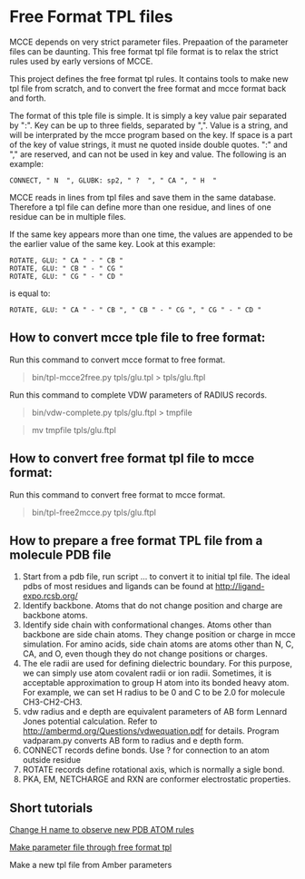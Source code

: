 # Free Format TPL files

MCCE depends on very strict parameter files. Prepaation of the parameter files can be daunting. This free format tpl file format is to relax the strict rules used by early versions of MCCE.

This project defines the free format tpl rules. It contains tools to make new tpl file from scratch, and to convert the free format and mcce format back and forth.

The format of this tple file is simple. It is simply a key value pair separated by ":". Key can be up to three fields, separated by ",". Value is a string, and will be interprated by the mcce program based on the key. If space is a part of the key of value strings, it must ne quoted inside double quotes. ":" and "," are reserved, and can not be used in key and value. The following is an example:

```CONNECT, " N  ", GLUBK: sp2, " ?  ", " CA ", " H  "```

MCCE reads in lines from tpl files and save them in the same database. Therefore a tpl file can define more than one residue, and lines of one residue can be in multiple files.

If the same key appears more than one time, the values are appended to be the earlier value of the same key. Look at this example:

```
ROTATE, GLU: " CA " - " CB "
ROTATE, GLU: " CB " - " CG "
ROTATE, GLU: " CG " - " CD "
```

is equal to:

```ROTATE, GLU: " CA " - " CB ", " CB " - " CG ", " CG " - " CD "```



## How to convert mcce tple file to free format:
Run this command to convert mcce format to free format.
>bin/tpl-mcce2free.py tpls/glu.tpl > tpls/glu.ftpl 

Run this command to complete VDW parameters of RADIUS records.
>bin/vdw-complete.py tpls/glu.ftpl > tmpfile

>mv tmpfile tpls/glu.ftpl


## How to convert free format tpl file to mcce format:
Run this command to convert free format to mcce format.
>bin/tpl-free2mcce.py tpls/glu.ftpl


## How to prepare a free format TPL file from a molecule PDB file
1. Start from a pdb file, run script ... to convert it to initial tpl file. The ideal pdbs of most residues and ligands
can be found at http://ligand-expo.rcsb.org/
2. Identify backbone. Atoms that do not change position and charge are backbone atoms.
3. Identify side chain with conformational changes. Atoms other than backbone are side chain atoms. They
change position or charge in mcce simulation. For amino acids, side chain atoms are atoms other than
N, C, CA, and O, even though they do not change positions or charges.
4. The ele radii are used for defining dielectric boundary. For this purpose, we can simply use atom covalent radii or ion radii. Sometimes, it is acceptable approximation to group H atom into its bonded heavy atom. For example, we can set H radius to be 0 and C to be 2.0 for molecule CH3-CH2-CH3.
5. vdw radius and e depth are equivalent parameters of AB form Lennard Jones potential calculation. Refer to
http://ambermd.org/Questions/vdwequation.pdf for details. Program vadparam.py converts AB form to radius and e depth form.
6. CONNECT records define bonds. Use ? for connection to an atom outside residue
7. ROTATE records define rotational axis, which is normally a sigle bond.
8. PKA, EM, NETCHARGE and RXN are conformer electrostatic properties.


## Short tutorials
[Change H name to observe new PDB ATOM rules](https://github.com/newbooks/free-format-tpl/blob/master/example1.md)

[Make parameter file through free format tpl](https://github.com/newbooks/free-format-tpl/blob/master/example2.md)

Make a new tpl file from Amber parameters

